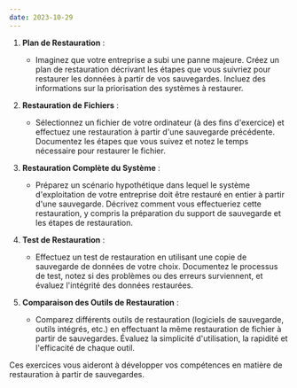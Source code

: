 ```yaml
---
date: 2023-10-29
---
```


1. **Plan de Restauration** :
   - Imaginez que votre entreprise a subi une panne majeure. Créez un plan de restauration décrivant les étapes que vous suivriez pour restaurer les données à partir de vos sauvegardes. Incluez des informations sur la priorisation des systèmes à restaurer.

2. **Restauration de Fichiers** :
   - Sélectionnez un fichier de votre ordinateur (à des fins d'exercice) et effectuez une restauration à partir d'une sauvegarde précédente. Documentez les étapes que vous suivez et notez le temps nécessaire pour restaurer le fichier.

3. **Restauration Complète du Système** :
   - Préparez un scénario hypothétique dans lequel le système d'exploitation de votre entreprise doit être restauré en entier à partir d'une sauvegarde. Décrivez comment vous effectueriez cette restauration, y compris la préparation du support de sauvegarde et les étapes de restauration.

4. **Test de Restauration** :
   - Effectuez un test de restauration en utilisant une copie de sauvegarde de données de votre choix. Documentez le processus de test, notez si des problèmes ou des erreurs surviennent, et évaluez l'intégrité des données restaurées.

5. **Comparaison des Outils de Restauration** :
   - Comparez différents outils de restauration (logiciels de sauvegarde, outils intégrés, etc.) en effectuant la même restauration de fichier à partir de sauvegardes. Évaluez la simplicité d'utilisation, la rapidité et l'efficacité de chaque outil.

Ces exercices vous aideront à développer vos compétences en matière de restauration à partir de sauvegardes.